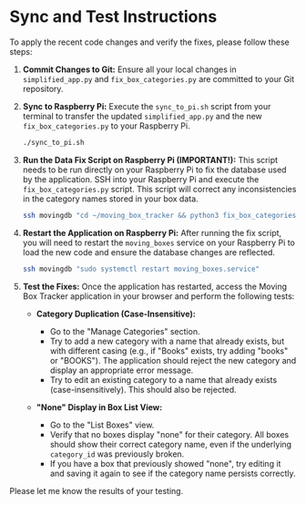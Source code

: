 # Sync and Test Instructions

To apply the recent code changes and verify the fixes, please follow these steps:

1.  **Commit Changes to Git:**
    Ensure all your local changes in `simplified_app.py` and `fix_box_categories.py` are committed to your Git repository.

2.  **Sync to Raspberry Pi:**
    Execute the `sync_to_pi.sh` script from your terminal to transfer the updated `simplified_app.py` and the new `fix_box_categories.py` to your Raspberry Pi.
    ```bash
    ./sync_to_pi.sh
    ```

3.  **Run the Data Fix Script on Raspberry Pi (IMPORTANT!):**
    This script needs to be run directly on your Raspberry Pi to fix the database used by the application. SSH into your Raspberry Pi and execute the `fix_box_categories.py` script. This script will correct any inconsistencies in the category names stored in your box data.
    ```bash
    ssh movingdb "cd ~/moving_box_tracker && python3 fix_box_categories.py"
    ```

4.  **Restart the Application on Raspberry Pi:**
    After running the fix script, you will need to restart the `moving_boxes` service on your Raspberry Pi to load the new code and ensure the database changes are reflected.
    ```bash
    ssh movingdb "sudo systemctl restart moving_boxes.service"
    ```

5.  **Test the Fixes:**
    Once the application has restarted, access the Moving Box Tracker application in your browser and perform the following tests:

    *   **Category Duplication (Case-Insensitive):**
        *   Go to the "Manage Categories" section.
        *   Try to add a new category with a name that already exists, but with different casing (e.g., if "Books" exists, try adding "books" or "BOOKS"). The application should reject the new category and display an appropriate error message.
        *   Try to edit an existing category to a name that already exists (case-insensitively). This should also be rejected.

    *   **"None" Display in Box List View:**
        *   Go to the "List Boxes" view.
        *   Verify that no boxes display "none" for their category. All boxes should show their correct category name, even if the underlying `category_id` was previously broken.
        *   If you have a box that previously showed "none", try editing it and saving it again to see if the category name persists correctly.

Please let me know the results of your testing.